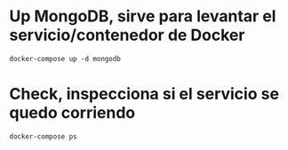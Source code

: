 # Up MongoDB, sirve para levantar el servicio/contenedor de Docker

```
docker-compose up -d mongodb
```

# Check, inspecciona si el servicio se quedo corriendo

```
docker-compose ps
```
